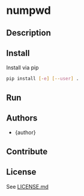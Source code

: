 # numpwd

## Description

## Install
Install via pip
```bash
pip install [-e] [--user] .
```

## Run


## Authors
* {author}

## Contribute

## License
See [LICENSE.md](LICENSE.md)
